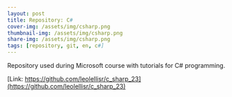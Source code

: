 ```yaml
---
layout: post
title: Repository: C#
cover-img: /assets/img/csharp.png
thumbnail-img: /assets/img/csharp.png
share-img: /assets/img/csharp.png
tags: [repository, git, en, c#]
---
```


Repository used during Microsoft course with tutorials for C# programming.

[Link: https://github.com/leolellisr/c_sharp_23](https://github.com/leolellisr/c_sharp_23)
